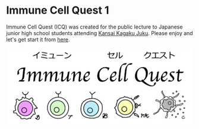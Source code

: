# Immune Cell Quest 1

Immune Cell Quest (ICQ) was created for the public lecture to Japanese junior high school students attending [Kansai Kagaku Juku](http://www.kansai-kj.org/).
Please enjoy and let's get start it from [here](https://keita-iida.github.io/ImmuneCellQuest/).

<img src="image/cover_01.png" width="500px">
